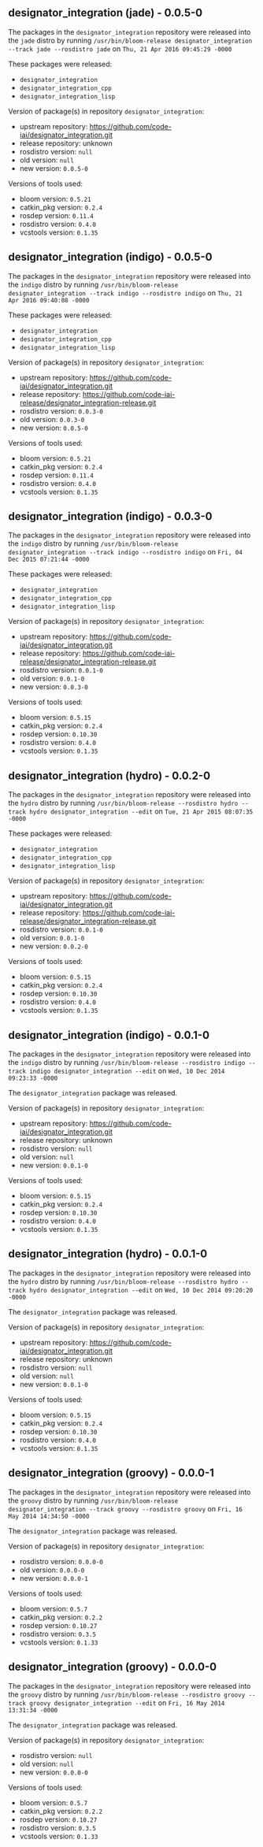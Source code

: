 ## designator_integration (jade) - 0.0.5-0

The packages in the `designator_integration` repository were released into the `jade` distro by running `/usr/bin/bloom-release designator_integration --track jade --rosdistro jade` on `Thu, 21 Apr 2016 09:45:29 -0000`

These packages were released:
- `designator_integration`
- `designator_integration_cpp`
- `designator_integration_lisp`

Version of package(s) in repository `designator_integration`:

- upstream repository: https://github.com/code-iai/designator_integration.git
- release repository: unknown
- rosdistro version: `null`
- old version: `null`
- new version: `0.0.5-0`

Versions of tools used:

- bloom version: `0.5.21`
- catkin_pkg version: `0.2.4`
- rosdep version: `0.11.4`
- rosdistro version: `0.4.0`
- vcstools version: `0.1.35`


## designator_integration (indigo) - 0.0.5-0

The packages in the `designator_integration` repository were released into the `indigo` distro by running `/usr/bin/bloom-release designator_integration --track indigo --rosdistro indigo` on `Thu, 21 Apr 2016 09:40:08 -0000`

These packages were released:
- `designator_integration`
- `designator_integration_cpp`
- `designator_integration_lisp`

Version of package(s) in repository `designator_integration`:

- upstream repository: https://github.com/code-iai/designator_integration.git
- release repository: https://github.com/code-iai-release/designator_integration-release.git
- rosdistro version: `0.0.3-0`
- old version: `0.0.3-0`
- new version: `0.0.5-0`

Versions of tools used:

- bloom version: `0.5.21`
- catkin_pkg version: `0.2.4`
- rosdep version: `0.11.4`
- rosdistro version: `0.4.0`
- vcstools version: `0.1.35`


## designator_integration (indigo) - 0.0.3-0

The packages in the `designator_integration` repository were released into the `indigo` distro by running `/usr/bin/bloom-release designator_integration --track indigo --rosdistro indigo` on `Fri, 04 Dec 2015 07:21:44 -0000`

These packages were released:
- `designator_integration`
- `designator_integration_cpp`
- `designator_integration_lisp`

Version of package(s) in repository `designator_integration`:
- upstream repository: https://github.com/code-iai/designator_integration.git
- release repository: https://github.com/code-iai-release/designator_integration-release.git
- rosdistro version: `0.0.1-0`
- old version: `0.0.1-0`
- new version: `0.0.3-0`

Versions of tools used:
- bloom version: `0.5.15`
- catkin_pkg version: `0.2.4`
- rosdep version: `0.10.30`
- rosdistro version: `0.4.0`
- vcstools version: `0.1.35`


## designator_integration (hydro) - 0.0.2-0

The packages in the `designator_integration` repository were released into the `hydro` distro by running `/usr/bin/bloom-release --rosdistro hydro --track hydro designator_integration --edit` on `Tue, 21 Apr 2015 08:07:35 -0000`

These packages were released:
- `designator_integration`
- `designator_integration_cpp`
- `designator_integration_lisp`

Version of package(s) in repository `designator_integration`:
- upstream repository: https://github.com/code-iai/designator_integration.git
- release repository: https://github.com/code-iai-release/designator_integration-release.git
- rosdistro version: `0.0.1-0`
- old version: `0.0.1-0`
- new version: `0.0.2-0`

Versions of tools used:
- bloom version: `0.5.15`
- catkin_pkg version: `0.2.4`
- rosdep version: `0.10.30`
- rosdistro version: `0.4.0`
- vcstools version: `0.1.35`


## designator_integration (indigo) - 0.0.1-0

The packages in the `designator_integration` repository were released into the `indigo` distro by running `/usr/bin/bloom-release --rosdistro indigo --track indigo designator_integration --edit` on `Wed, 10 Dec 2014 09:23:33 -0000`

The `designator_integration` package was released.

Version of package(s) in repository `designator_integration`:
- upstream repository: https://github.com/code-iai/designator_integration.git
- release repository: unknown
- rosdistro version: `null`
- old version: `null`
- new version: `0.0.1-0`

Versions of tools used:
- bloom version: `0.5.15`
- catkin_pkg version: `0.2.4`
- rosdep version: `0.10.30`
- rosdistro version: `0.4.0`
- vcstools version: `0.1.35`


## designator_integration (hydro) - 0.0.1-0

The packages in the `designator_integration` repository were released into the `hydro` distro by running `/usr/bin/bloom-release --rosdistro hydro --track hydro designator_integration --edit` on `Wed, 10 Dec 2014 09:20:20 -0000`

The `designator_integration` package was released.

Version of package(s) in repository `designator_integration`:
- upstream repository: https://github.com/code-iai/designator_integration.git
- release repository: unknown
- rosdistro version: `null`
- old version: `null`
- new version: `0.0.1-0`

Versions of tools used:
- bloom version: `0.5.15`
- catkin_pkg version: `0.2.4`
- rosdep version: `0.10.30`
- rosdistro version: `0.4.0`
- vcstools version: `0.1.35`


## designator_integration (groovy) - 0.0.0-1

The packages in the `designator_integration` repository were released into the `groovy` distro by running `/usr/bin/bloom-release designator_integration --track groovy --rosdistro groovy` on `Fri, 16 May 2014 14:34:50 -0000`

The `designator_integration` package was released.

Version of package(s) in repository `designator_integration`:
- rosdistro version: `0.0.0-0`
- old version: `0.0.0-0`
- new version: `0.0.0-1`

Versions of tools used:
- bloom version: `0.5.7`
- catkin_pkg version: `0.2.2`
- rosdep version: `0.10.27`
- rosdistro version: `0.3.5`
- vcstools version: `0.1.33`


## designator_integration (groovy) - 0.0.0-0

The packages in the `designator_integration` repository were released into the `groovy` distro by running `/usr/bin/bloom-release --rosdistro groovy --track groovy designator_integration --edit` on `Fri, 16 May 2014 13:31:34 -0000`

The `designator_integration` package was released.

Version of package(s) in repository `designator_integration`:
- rosdistro version: `null`
- old version: `null`
- new version: `0.0.0-0`

Versions of tools used:
- bloom version: `0.5.7`
- catkin_pkg version: `0.2.2`
- rosdep version: `0.10.27`
- rosdistro version: `0.3.5`
- vcstools version: `0.1.33`


